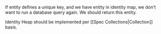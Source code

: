 If entity defines a unique key, and we have entity in identity map, we don't want to run a database query again. We should return this entity.

Identity Heap should be implemented per [[Spec Collections|Collection]] basis.

